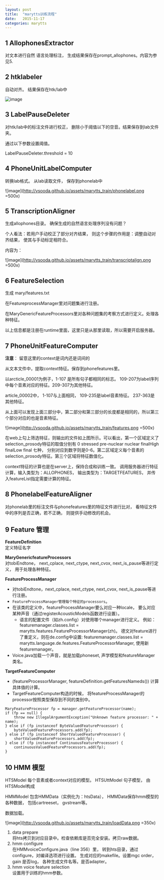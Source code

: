 ```yaml
---
layout: post
title:  "marytts训练流程"
date:   2015-11-17
categories: marytts
---
```



1 AllophonesExtractor 
-------

对文本进行自然 语言处理标注， 生成结果保存在prompt_allophones。内容为参见5.

2 htklabeler
-------

自动对齐。 结果保存在htk/lab中

![image](http://vsooda.github.io/assets/marytts_train/htklablefile.png)

3 LabelPauseDeleter
----------

对htk/lab中的标注文件进行校正， 删除小于阈值以下的空音。结果保存到lab文件夹。

通过以下参数设置阈值。

LabelPauseDeleter.threshold  =  10

4 PhoneUnitLabelComputer
-------------

转换lab格式。 从lab读取文件， 保存到phonelab中

![image](http://vsooda.github.io/assets/marytts_train/phonelabel.png =500x)


5 TranscriptionAligner
----------

生成allophones目录。 确保生成的自然语言处理序列没有问题？

个人看法：若用户手动校正了部分对齐结果， 则这个步骤的作用是：调整自动对齐结果， 使其与手动标定相符合。

内容为：

![image](http://vsooda.github.io/assets/marytts_train/transcriptalign.png =500x)

6 FeatureSelection
------------

生成 mary/features.txt 

在FeatureprocessManager里对问题集进行注册。

在MaryGenericFeatureProcessors里对各种问题集的考察方式进行定义。处理各种特征。

以上信息都是注册在runtime里面，这里只是从那里读取，所以需要开启服务器。

7 PhoneUnitFeatureComputer
----------

**注意**： 留意这里的context是词内还是词间的

从文本文件中，提取context特征。保存到phonefeatures里。

以arcticle_00001为例子，1-107 是所有句子都相同的标志。 109-207为label序列中每个音素对应的特征。209-307为其他特征。

article_00002中， 1-107与上面相同， 109-235是label音素特征。 237-363是其他特征。

从上面可以发现上面三部分中，第二部分和第三部分的长度都是相同的，所以第三个部分对应的也是音素特征。

![image](http://vsooda.github.io/assets/marytts_train/features.png =500x)

在web上勾上筛选特征，则输出的文件如上图所示。可以看出，第一个区域定义了selection_prosody特征的取值分别有 0 stressed pre-nuclear nuclear finalHigh finalLow final 七种， 分别对应到数字则是0-6。第二区域定义每个音素的selection_prosody特征。第三个区域将特征数值化。

context特征的计算也是在server上，保持合成和训练一致。
调用服务器进行特征计算，输入类型为：ALLOPHONES， 输出类型为：TARGETFEATURES， 并传入featureList指定需要计算的特征。

8 PhonelabelFeatureAligner
----------

对phonelab里的标注文件与phonefeatures里的特征文件进行比对， 看特征文件中的序列是否正确，若不正确， 则提供手动修改的机会。

9 Feature 管理
---------
**FeatureDefinition**   
 定义特征名字

**MaryGenericfeatureProcessors**   
对tobiEndtone， next_cplace, next_ctype, next_cvox, next_is_pause等进行定义， 用于处理各种特征。

**FeatureProcessManager**   

- 对tobiEndtone，next_cplace, next_ctype, next_cvox, next_is_pause等进行注册。 
- `FeatureProcessManager管理每个特征的processors`。 
- 在该类的定义中，featureProcessManager要么对应一种locale， 要么对应某种声音（通过registerAcousticModels函数进行设置）。 
	- 语言的配置文件（如zh.config）对使用哪个manager进行定义。 例如：featuremanager.classes.list = marytts.features.FeatureProcessorManager(zh)。 德文对feature进行了重定义，则在de.config中设置: featuremanager.classes.list = marytts.language.de.features.FeatureProcessorManager, 使用新featuremanager。 
- Voice.java加载一个声音，就是加载phoneset, 声学模型和featureManager类名。
	
**TargetFeatureComputer**  

- (featureProcessorManager, featureDefinition.getFeaturesNameds())   计算具体值的计算。  
- TargetFeatureComputer构造的时候， 将featureProcessManager的processor按照类型保存到不同的类别中。


```
MaryFeatureProcessor fp = manager.getFeatureProcessor(name);
if (fp == null) {
	throw new IllegalArgumentException("Unknown feature processor: " + name);
} else if (fp instanceof ByteValuedFeatureProcessor) {
	byteValuedFeatureProcessors.add(fp);
} else if (fp instanceof ShortValuedFeatureProcessor) {
	shortValuedFeatureProcessors.add(fp);
} else if (fp instanceof ContinuousFeatureProcessor) {
	continuousValuedFeatureProcessors.add(fp);
} 
```

10 HMM 模型
----------
HTSModel 每个音素或者context对应的模型。 
HTSUttModel 句子模型， 由 HTSModel构成

HMMModel 包含HMMData（实例化为：htsData）， HMMData保存hmm模型的各种数据， 包括cartreeset， gvstream等。

数据加载。  
  
![image](http://vsooda.github.io/assets/marytts_train/loadData.png =350x)

1. data prepare  
将hts拷贝到对应目录中。检查依赖库是否完全安装。拷贝raw数据。
2. hmm configure  
在HMMvoiceConfigure.java（line 356）里， 转到hts目录，通过configure，对编译选项进行设置。 生成对应的makefile。设置mgc order， gain 是否log， 各种生成文件名等。是否adapter。
3. hmm voice feature selection  
设置用于训练的hmm参数。


<!-- mou相对路径使用：![image](../assets/marytts_train/loadData.png =500x) -->

